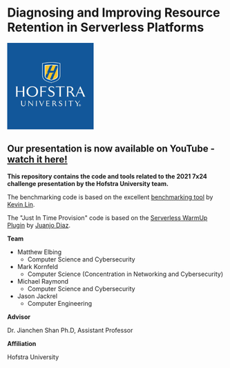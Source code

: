 # Diagnosing and Improving Resource Retention in Serverless Platforms

![HofstraLogo](media/HofstraLogo.png)

## Our presentation is now available on YouTube - [watch it here!](https://youtu.be/Dh_75Z3wSHI)

**This repository contains the code and tools related to the 2021 7x24 challenge presentation by the Hofstra University team.**

The benchmarking code is based on the excellent [benchmarking tool](https://github.com/kevinslin/lambda-when-will-i-coldstart) by [Kevin Lin](https://github.com/kevinslin).

The "Just In Time Provision" code is based on the [Serverless WarmUp Plugin](https://github.com/juanjoDiaz/serverless-plugin-warmup) by [Juanjo Diaz](https://github.com/juanjoDiaz).


**Team**

- Matthew Elbing
  - Computer Science and Cybersecurity
- Mark Kornfeld
  - Computer Science (Concentration in Networking and Cybersecurity)
- Michael Raymond
  - Computer Science and Cybersecurity
- Jason Jackrel
  - Computer Engineering

**Advisor**

Dr. Jianchen Shan Ph.D, Assistant Professor

**Affiliation**

Hofstra University
